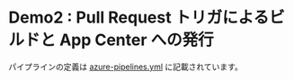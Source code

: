 # Demo2 : Pull Request トリガによるビルドと App Center への発行

パイプラインの定義は [azure-pipelines.yml](../azure-pipelines-artifact.yml) に記載されています。
